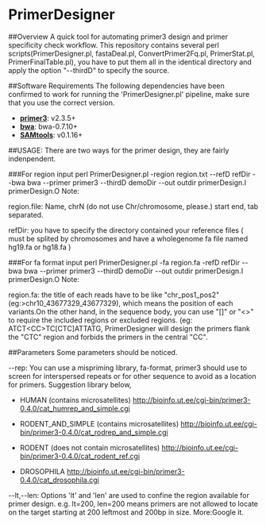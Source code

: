 PrimerDesigner
==============

##Overview
A quick tool for automating primer3 design and primer specificity check workflow. This repository contains several perl scripts(PrimerDesigner.pl, fastaDeal.pl, ConvertPrimer2Fq.pl, PrimerStat.pl, PrimerFinalTable.pl), you have to put them all in the identical directory and apply the option "--thirdD" to specify the source.

##Software Requirements
The following dependencies have been confirmed to work for running the 'PrimerDesigner.pl' pipeline, make sure that you use the correct version.
* **[primer3](http://primer3.sourceforge.net/releases.php)**: v2.3.5+
* **[bwa](http://sourceforge.net/projects/bio-bwa/files/)**: bwa-0.7.10+
* **[SAMtools](http://sourceforge.net/projects/samtools/files/)**: v0.1.16+

##USAGE:
There are two ways for the primer design, they are fairly indenpendent.

###For region input
	perl PrimerDesigner.pl -region region.txt --refD refDir --bwa bwa --primer primer3 --thirdD demoDir --out outdir primerDesign.I primerDesign.O
Note:

region.file: Name, chrN (do not use Chr/chromosome, please.) start end, tab separated.

refDir: you have to specify the directory contained your reference files ( must be splited by chromosomes and have a wholegenome fa file named hg19.fa or hg18.fa )

###For fa format input
	perl PrimerDesigner.pl -fa region.fa -refD refDir --bwa bwa --primer primer3 --thirdD demoDir --out outdir primerDesign.I primerDesign.O
Note:

region.fa: the title of each reads have to be like "chr_pos1_pos2"(eg:>chr10_43677329_43677329), which means the position of each variants.On the other hand, in the sequence body, you can use "[]" or "<>" to require the included regions or excluded regions. (eg: ATCT\<CC\>TC[CTC]ATTATG, PrimerDesigner will design the primers flank the "CTC" region and forbids the primers in the central "CC".

##Parameters
Some parameters should be noticed.

--rep: You can use a mispriming library, fa-format, primer3 should use to screen for interspersed repeats or for other sequence to avoid as a location for primers. Suggestion library below,

- HUMAN (contains microsatellites) http://bioinfo.ut.ee/cgi-bin/primer3-0.4.0/cat_humrep_and_simple.cgi

- RODENT_AND_SIMPLE (contains microsatellites) http://bioinfo.ut.ee/cgi-bin/primer3-0.4.0/cat_rodrep_and_simple.cgi

- RODENT (does not contain microsatellites) http://bioinfo.ut.ee/cgi-bin/primer3-0.4.0/cat_rodent_ref.cgi

- DROSOPHILA http://bioinfo.ut.ee/cgi-bin/primer3-0.4.0/cat_drosophila.cgi

--lt,--len: Options 'lt' and 'len' are used to confine the region available for primer design. e.g. lt=200, len=200 means primers are not allowed to locate on the target starting at 200 leftmost and 200bp in size. More:Google it.







